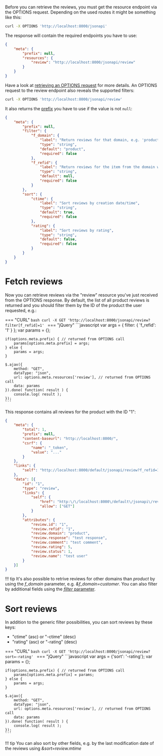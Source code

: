 Before you can retrieve the reviews, you must get the resource endpoint via the OPTIONS request. Depending on the used routes it might be something like this:

```bash
curl -X OPTIONS 'http://localhost:8000/jsonapi'
```

The response will contain the required endpoints you have to use:

```json
{
    "meta": {
        "prefix": null,
        "resources": {
            "review": "http://localhost:8000/jsonapi/review"
        }
    }
}
```

Have a look at [retrieving an OPTIONS request](index.md#retrieve-meta-data) for more details. An OPTIONS request to the review endpoint also reveals the supported filters:

```bash
curl -X OPTIONS 'http://localhost:8000/jsonapi/review'
```

It also returns the [prefix](index.md#nested-parameters) you have to use if the value is not `null`:

```json
{
    "meta": {
        "prefix": null,
        "filter": {
            "f_domain": {
                "label": "Return reviews for that domain, e.g. 'product'",
                "type": "string",
                "default": "product",
                "required": false
            },
            "f_refid": {
                "label": "Return reviews for the item from the domain with that ID",
                "type": "string",
                "default": null,
                "required": false
            }
        },
        "sort": {
            "ctime": {
                "label": "Sort reviews by creation date/time",
                "type": "string",
                "default": true,
                "required": false
            },
            "rating": {
                "label": "Sort reviews by rating",
                "type": "string",
                "default": false,
                "required": false
            }
        }
    }
}
```

# Fetch reviews

Now you can retrieve reviews via the "review" resource you've just received from the OPTIONS response. By default, the list of all product reviews is returned and you should filter them by the ID of the product the user requested, e.g.:

=== "CURL"
    ```bash
    curl -X GET 'http://localhost:8000/jsonapi/review?filter[f_refid]=1'
    ```
=== "jQuery"
    ```javascript
    var args = {
        filter: {
            'f_refid': '1'
        }
    };
    var params = {};

    if(options.meta.prefix) { // returned from OPTIONS call
        params[options.meta.prefix] = args;
    } else {
        params = args;
    }

    $.ajax({
        method: "GET",
        dataType: "json",
        url: options.meta.resources['review'], // returned from OPTIONS call
        data: params
    }).done( function( result ) {
        console.log( result );
    });
    ```

This response contains all reviews for the product with the ID "1":

```json
{
    "meta": {
        "total": 1,
        "prefix": null,
        "content-baseurl": "http://localhost:8000/",
        "csrf": {
            "name": "_token",
            "value": "..."
        }
    },
    "links": {
        "self": "http://localhost:8000/default/jsonapi/review?f_refid=1"
    },
    "data": [{
        "id": "1",
        "type": "review",
        "links": {
            "self": {
                "href": "http:\/\/localhost:8000\/default\/jsonapi\/review?id=1",
                "allow": ["GET"]
            }
        },
        "attributes": {
            "review.id": "1",
            "review.refid": "1",
            "review.domain": "product",
            "review.response": "test response",
            "review.comment": "test comment",
            "review.rating": 5,
            "review.status": 1,
            "review.name": "test user"
        }
    }]
}
```

!!! tip
    It's also possible to retrive reviews for other domains than *product* by using the *f_domain* parameter, e.g. *&f_domain=customer*. You can also filter by additional fields using the [*filter* parameter](basics.md).

# Sort reviews

In addition to the generic filter possibilities, you can sort reviews by these keys:

* "ctime" (asc) or "-ctime" (desc)
* "rating" (asc) or "-rating" (desc)

=== "CURL"
    ```bash
    curl -X GET 'http://localhost:8000/jsonapi/review?sort=-rating'
    ```
=== "jQuery"
    ```javascript
    var args = {'sort': '-rating'};
    var params = {};

    if(options.meta.prefix) { // returned from OPTIONS call
        params[options.meta.prefix] = params;
    } else {
        params = args;
    }

    $.ajax({
        method: "GET",
        dataType: "json",
        url: options.meta.resources['review'], // returned from OPTIONS call
        data: params
    }).done( function( result ) {
        console.log( result );
    });
    ```

!!! tip
    You can also sort by other fields, e.g. by the last modification date of the reviews using *&sort=review.mtime*
